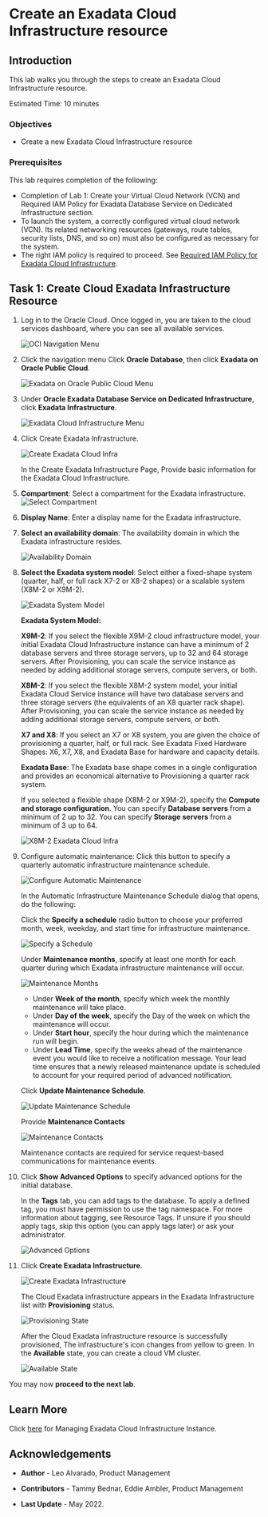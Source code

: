 


# Create an Exadata Cloud Infrastructure resource


## Introduction

This lab walks you through the steps to create an Exadata Cloud Infrastructure resource.

Estimated Time: 10 minutes



### Objectives

-   Create a new Exadata Cloud Infrastructure resource

### Prerequisites

This lab requires completion of the following:

* Completion of Lab 1: Create your Virtual Cloud Network (VCN) and Required IAM Policy for Exadata Database Service on Dedicated Infrastructure section.
* To launch the system, a correctly configured virtual cloud network (VCN). Its related networking resources (gateways, route tables, security lists, DNS, and so on) must also be configured as necessary for the system.
* The right IAM policy is required to proceed. See [Required IAM Policy for Exadata Cloud Infrastructure](https://docs.oracle.com/en-us/iaas/exadatacloud/exacs/preparing-for-ecc-deployment.html#GUID-EA03F7BC-7D8E-4177-AFF4-615F71C390CD).



## Task 1: Create Cloud Exadata Infrastructure Resource

1. Log in to the Oracle Cloud. Once logged in, you are taken to the cloud services dashboard, where you can see all available services.

    ![OCI Navigation Menu](./images/oci-navigation-menu.png " ")


2. Click the navigation menu Click **Oracle Database**, then click **Exadata on Oracle Public Cloud**.

    ![Exadata on Oracle Public Cloud Menu](./images/exadb-d-menu.png " ")


3. Under **Oracle Exadata Database Service on Dedicated Infrastructure**, click **Exadata Infrastructure**.

    ![Exadata Cloud Infrastructure Menu](./images/exa-cloud-infra-menu.png " ")

4. Click Create Exadata Infrastructure.

    ![Create Exadata Cloud Infra](./images/create-exa-cloud-infra.png " ")

    In the Create Exadata Infrastructure Page, Provide basic information for the Exadata Cloud Infrastructure.

 5. **Compartment**: Select a compartment for the Exadata infrastructure.
    ![Select Compartment](./images/select-compartment.png " ")
 6. **Display Name**: Enter a display name for the Exadata infrastructure.
 7. **Select an availability domain**: The availability domain in which the Exadata infrastructure resides.

    ![Availability Domain](./images/AD.png " ")

 8. **Select the Exadata system model**: Select either a fixed-shape system (quarter, half, or full rack X7-2  or X8-2 shapes) or a scalable system (X8M-2 or X9M-2).


    ![Exadata System Model](./images/exa-model.png " ")

    **Exadata System Model:**

    **X9M-2**: If you select the flexible X9M-2 cloud infrastructure model, your initial Exadata Cloud Infrastructure instance can have a minimum of 2 database servers and three storage servers, up to 32 and 64 storage servers. After Provisioning, you can scale the service instance as needed by adding additional storage servers, compute servers, or both.

    **X8M-2**: If you select the flexible X8M-2 system model, your initial Exadata Cloud Service instance will have two database servers and three storage servers (the equivalents of an X8 quarter rack shape). After Provisioning, you can scale the service instance as needed by adding additional storage servers, compute servers, or both.

    **X7 and X8**: If you select an X7 or X8 system, you are given the choice of provisioning a quarter, half, or full rack. See Exadata Fixed Hardware Shapes: X6, X7, X8, and Exadata Base for hardware and capacity details.

    **Exadata Base**: The Exadata base shape comes in a single configuration and provides an economical alternative to Provisioning a quarter rack system. 

    If you selected a flexible shape (X8M-2 or X9M-2), specify the **Compute and storage configuration**. You can specify **Database servers** from a minimum of 2 up to 32. You can specify **Storage servers** from a minimum of 3 up to 64.

    ![X8M-2 Exadata Cloud Infra](./images/x8m-infra.png " ")


 9. Configure automatic maintenance: Click this button to specify a quarterly automatic infrastructure maintenance schedule.

    ![Configure Automatic Maintenance](./images/configure-automatic-maintenance.png " ")

    In the Automatic Infrastructure Maintenance Schedule dialog that opens, do the following:

    Click the **Specify a schedule** radio button to choose your preferred month, week, weekday, and start time for infrastructure maintenance.

    ![Specify a Schedule](./images/specify-schedule.png " ")

    Under **Maintenance months**, specify at least one month for each quarter during which Exadata infrastructure maintenance will occur.

    ![Maintenance Months](./images/maintenance-months.png " ")

    * Under **Week of the month**, specify which week the monthly maintenance will take place.
    * Under **Day of the week**, specify the Day of the week on which the maintenance will occur.
    * Under **Start hour**, specify the hour during which the maintenance run will begin.
    * Under **Lead Time**, specify the weeks ahead of the maintenance event you would like to receive a notification message. Your lead time ensures that a newly released maintenance update is scheduled to account for your required period of advanced notification.

    Click **Update Maintenance Schedule**.

    ![Update Maintenance Schedule](./images/update-maintenance-schedule.png " ")

    Provide **Maintenance Contacts**

    ![Maintenance Contacts](./images/maintenancecontacts.png " ")

    Maintenance contacts are required for service request-based communications for maintenance events.


 10. Click **Show Advanced Options** to specify advanced options for the initial database.

     In the **Tags** tab, you can add tags to the database. To apply a defined tag, you must have permission to use the tag namespace. For more information about tagging, see Resource Tags. If unsure if you should apply tags, skip this option (you can apply tags later) or ask your administrator.

     ![Advanced Options](./images/advanced-options.png " ")

 11. Click **Create Exadata Infrastructure**.

     ![Create Exadata Infrastructure](./images/click-create-exadata-infrastructure.png " ")

     The Cloud Exadata infrastructure appears in the Exadata Infrastructure list with **Provisioning** status.  

     ![Provisioning State](./images/provisioning-status.png " ")

     After the Cloud Exadata infrastructure resource is successfully provisioned, The infrastructure's icon changes from yellow to green. In the **Available** state, you can create a cloud VM cluster.

     ![Available State](./images/available-status.png " ")

You may now **proceed to the next lab**.




## Learn More


Click [here](https://docs.oracle.com/en-us/iaas/exadatacloud/exacs/ecs-manage-infrastructure.html) for Managing Exadata Cloud Infrastructure Instance.


## Acknowledgements

* **Author** - Leo Alvarado, Product Management

* **Contributors** - Tammy Bednar, Eddie Ambler, Product Management

* **Last Update** - May 2022.
